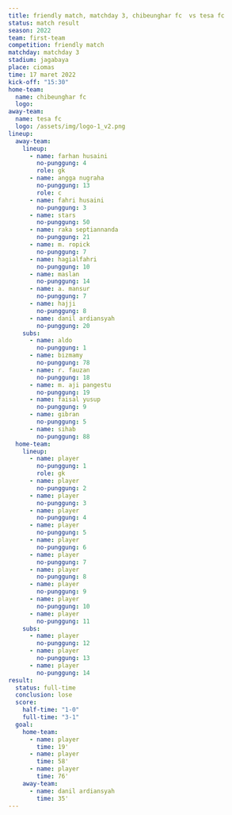 ```yaml
---
title: friendly match, matchday 3, chibeunghar fc  vs tesa fc
status: match result
season: 2022
team: first-team
competition: friendly match
matchday: matchday 3
stadium: jagabaya
place: ciomas
time: 17 maret 2022
kick-off: "15:30"
home-team:
  name: chibeunghar fc
  logo: 
away-team:
  name: tesa fc
  logo: /assets/img/logo-1_v2.png
lineup:
  away-team:
    lineup:
      - name: farhan husaini
        no-punggung: 4
        role: gk
      - name: angga nugraha
        no-punggung: 13
        role: c
      - name: fahri husaini
        no-punggung: 3
      - name: stars
        no-punggung: 50
      - name: raka septiannanda
        no-punggung: 21
      - name: m. ropick
        no-punggung: 7
      - name: hagialfahri
        no-punggung: 10
      - name: maslan
        no-punggung: 14
      - name: a. mansur
        no-punggung: 7
      - name: hajji
        no-punggung: 8
      - name: danil ardiansyah
        no-punggung: 20
    subs:
      - name: aldo
        no-punggung: 1
      - name: bizmamy
        no-punggung: 78
      - name: r. fauzan
        no-punggung: 18
      - name: m. aji pangestu
        no-punggung: 19
      - name: faisal yusup
        no-punggung: 9
      - name: gibran
        no-punggung: 5
      - name: sihab
        no-punggung: 88
  home-team:
    lineup:
      - name: player
        no-punggung: 1
        role: gk
      - name: player
        no-punggung: 2
      - name: player
        no-punggung: 3
      - name: player
        no-punggung: 4
      - name: player
        no-punggung: 5
      - name: player
        no-punggung: 6
      - name: player
        no-punggung: 7
      - name: player
        no-punggung: 8
      - name: player
        no-punggung: 9
      - name: player
        no-punggung: 10
      - name: player
        no-punggung: 11
    subs:
      - name: player
        no-punggung: 12
      - name: player
        no-punggung: 13
      - name: player
        no-punggung: 14
result:
  status: full-time
  conclusion: lose
  score:
    half-time: "1-0"
    full-time: "3-1"
  goal:
    home-team:
      - name: player
        time: 19'
      - name: player
        time: 58'
      - name: player
        time: 76'
    away-team:
      - name: danil ardiansyah
        time: 35'
---
```

